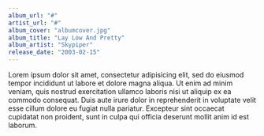 ```yaml
---
album_url: "#" 
artist_url: "#"
album_cover: "albumcover.jpg"
album_title: "Lay Low And Pretty"
album_artist: "Skypiper"
release_date: "2003-02-15"
---
```


Lorem ipsum dolor sit amet, consectetur adipisicing elit, sed do eiusmod
tempor incididunt ut labore et dolore magna aliqua. Ut enim ad minim veniam,
quis nostrud exercitation ullamco laboris nisi ut aliquip ex ea commodo
consequat. Duis aute irure dolor in reprehenderit in voluptate velit esse
cillum dolore eu fugiat nulla pariatur. Excepteur sint occaecat cupidatat non
proident, sunt in culpa qui officia deserunt mollit anim id est laborum.